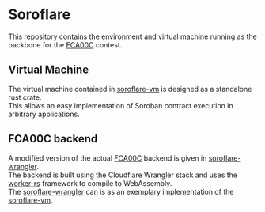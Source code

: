 # Soroflare
This repository contains the environment and virtual machine running as the backbone for the [FCA00C][fca00c] contest.  

## Virtual Machine 
The virtual machine contained in [soroflare-vm] is designed as a standalone rust crate.  
This allows an easy implementation of Soroban contract execution in arbitrary applications.

## FCA00C backend
A modified version of the actual [FCA00C][fca00c] backend is given in [soroflare-wrangler].  
The backend is built using the Cloudflare Wrangler stack and uses the [worker-rs] framework to compile to
WebAssembly.  
The [soroflare-wrangler] can is as an exemplary implementation of the [soroflare-vm].


[fca00c]: https://fca00c.com
[soroflare-vm]: ./soroflare-vm/
[soroflare-wrangler]: ./soroflare-wrangler/
[worker-rs]: https://github.com/cloudflare/workers-rs